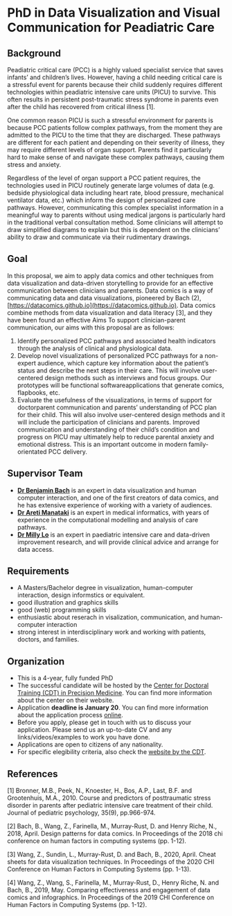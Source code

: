 # PhD in Data Visualization and Visual Communication for Peadiatric Care

## Background

Peadiatric critical care (PCC) is a highly valued specialist service that saves infants’ and
children’s lives. However, having a child needing critical care is a stressful event for parents
because their child suddenly requires different technologies within peadiatric intensive care
units (PICU) to survive. This often results in persistent post-traumatic stress syndrome in
parents even after the child has recovered from critical illness [1].

One common reason PICU is such a stressful environment for parents is because PCC
patients follow complex pathways, from the moment they are admitted to the PICU to the time
that they are discharged. These pathways are different for each patient and depending on their
severity of illness, they may require different levels of organ support. Parents find it
particularly hard to make sense of and navigate these complex pathways, causing them stress
and anxiety.

Regardless of the level of organ support a PCC patient requires, the technologies
used in PICU routinely generate large volumes of data (e.g. bedside physiological data
including heart rate, blood pressure, mechanical ventilator data, etc.) which inform the design
of personalized care pathways. However, communicating this complex specialist information in
a meaningful way to parents without using medical jargons is particularly hard in the
traditional verbal consultation method. Some clinicians will attempt to draw simplified
diagrams to explain but this is dependent on the clinicians’ ability to draw and communicate
via their rudimentary drawings.

## Goal

In this proposal, we aim to apply data comics and other techniques from data
visualization and data-driven storytelling to provide for an effective communication
between clinicians and parents. Data comics is a way of communicating data and data
visualizations, pioneered by Bach (2), [https://datacomics.github.io](https://datacomics.github.io). Data comics combine
methods from data visualization and data literacy [3], and they have been found an effective Aims
To support clinician-parent communication, our aims with this proposal are as follows:

1. Identify personalized PCC pathways and associated health indicators through the
analysis of clinical and physiological data.
2. Develop novel visualizations of personalized PCC pathways for a non-expert
audience, which capture key information about the patient’s status and describe
the next steps in their care. This will involve user-centered design methods such
as interviews and focus groups. Our prototypes will be functional softwareapplications that generate comics, flapbooks, etc.
3. Evaluate the usefulness of the visualizations, in terms of support for doctorparent communication and parents’ understanding of PCC plan for their child.
This will also involve user-centered design methods and it will include the
participation of clinicians and parents.
Improved communication and understanding of their child’s condition and progress on
PICU may ultimately help to reduce parental anxiety and emotional distress. This is an
important outcome in modern family-orientated PCC delivery.

## Supervisor Team

* **[Dr Benjamin Bach](https://vishub.net/bach.html)** is an expert in data visualization and human computer interaction, and
one of the first creators of data comics, and he has extensive experience of working with a
variety of audiences.
* **[Dr Areti Manataki](https://risweb.st-andrews.ac.uk/portal/en/persons/areti-manataki(04f6776c-4c5a-4823-a749-cc601c5342e8).html)** is an expert in medical informatics, with years of experience in the
computational modelling and analysis of care pathways.
* **[Dr Milly Lo](https://www.ed.ac.uk/usher/anaesthesia/team-members/researchers/dr-tsz-yan-milly-lo)** is an expert in paediatric intensive care and data-driven improvement research,
and will provide clinical advice and arrange for data access. 

## Requirements

* A Masters/Bachelor degree in visualization, human-computer interaction, design informstics or equivalent. 
* good illustration and graphics skills
* good (web) programming skills
* enthusiastic about reserach in visalization, communication, and human-computer interaction
* strong interest in interdisciplinary work and working with patients, doctors, and families.

## Organization 

* This is a 4-year, fully funded PhD
* The successful candidate will be hosted by the [Center for Doctoral Training (CDT) in Precision Medicine](https://www.ed.ac.uk/usher/precision-medicine). You can find more information about the center on their website. 
* Application **deadline is January 20**. You can find more information about the application process [online](https://www.ed.ac.uk/usher/precision-medicine/app-process-eligibility-criteria).
* Before you apply, please get in touch with us to discuss your application. Please send us an up-to-date CV and any links/videos/examples to work you have done. 
* Applications are open to citizens of any nationality.
* For specific elegibility criteria, also check the [website by the CDT](https://www.ed.ac.uk/usher/precision-medicine/app-process-eligibility-criteria).  


## References

[1] Bronner, M.B., Peek, N., Knoester, H., Bos, A.P., Last, B.F. and Grootenhuis, M.A., 2010.
Course and predictors of posttraumatic stress disorder in parents after pediatric intensive care
treatment of their child. Journal of pediatric psychology, 35(9), pp.966-974.

[2] Bach, B., Wang, Z., Farinella, M., Murray-Rust, D. and Henry Riche, N., 2018, April. Design
patterns for data comics. In Proceedings of the 2018 chi conference on human factors in
computing systems (pp. 1-12).

[3] Wang, Z., Sundin, L., Murray-Rust, D. and Bach, B., 2020, April. Cheat sheets for data
visualization techniques. In Proceedings of the 2020 CHI Conference on Human Factors in
Computing Systems (pp. 1-13).

[4] Wang, Z., Wang, S., Farinella, M., Murray-Rust, D., Henry Riche, N. and Bach, B., 2019,
May. Comparing effectiveness and engagement of data comics and infographics. In
Proceedings of the 2019 CHI Conference on Human Factors in Computing Systems (pp. 1-12).
